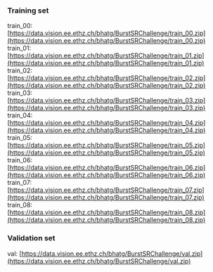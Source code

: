 ### Training set
train_00: [https://data.vision.ee.ethz.ch/bhatg/BurstSRChallenge/train_00.zip](https://data.vision.ee.ethz.ch/bhatg/BurstSRChallenge/train_00.zip)  
train_01: [https://data.vision.ee.ethz.ch/bhatg/BurstSRChallenge/train_01.zip](https://data.vision.ee.ethz.ch/bhatg/BurstSRChallenge/train_01.zip)  
train_02: [https://data.vision.ee.ethz.ch/bhatg/BurstSRChallenge/train_02.zip](https://data.vision.ee.ethz.ch/bhatg/BurstSRChallenge/train_02.zip)  
train_03: [https://data.vision.ee.ethz.ch/bhatg/BurstSRChallenge/train_03.zip](https://data.vision.ee.ethz.ch/bhatg/BurstSRChallenge/train_03.zip)  
train_04: [https://data.vision.ee.ethz.ch/bhatg/BurstSRChallenge/train_04.zip](https://data.vision.ee.ethz.ch/bhatg/BurstSRChallenge/train_04.zip)  
train_05: [https://data.vision.ee.ethz.ch/bhatg/BurstSRChallenge/train_05.zip](https://data.vision.ee.ethz.ch/bhatg/BurstSRChallenge/train_05.zip)  
train_06: [https://data.vision.ee.ethz.ch/bhatg/BurstSRChallenge/train_06.zip](https://data.vision.ee.ethz.ch/bhatg/BurstSRChallenge/train_06.zip)  
train_07: [https://data.vision.ee.ethz.ch/bhatg/BurstSRChallenge/train_07.zip](https://data.vision.ee.ethz.ch/bhatg/BurstSRChallenge/train_07.zip)  
train_08: [https://data.vision.ee.ethz.ch/bhatg/BurstSRChallenge/train_08.zip](https://data.vision.ee.ethz.ch/bhatg/BurstSRChallenge/train_08.zip) 

### Validation set
val: [https://data.vision.ee.ethz.ch/bhatg/BurstSRChallenge/val.zip](https://data.vision.ee.ethz.ch/bhatg/BurstSRChallenge/val.zip)